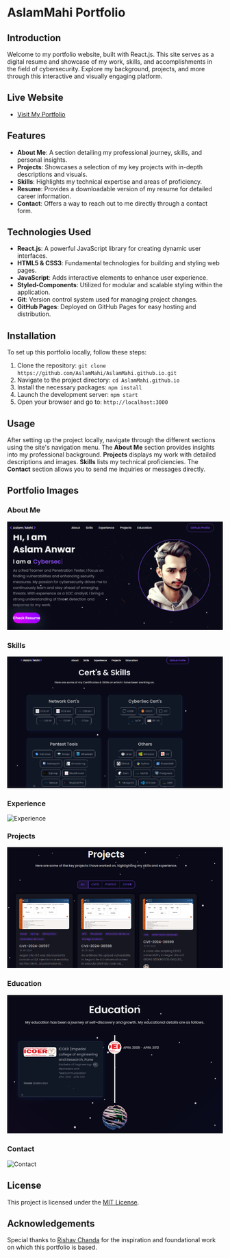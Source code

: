 # AslamMahi Portfolio

## Introduction
Welcome to my portfolio website, built with React.js. This site serves as a digital resume and showcase of my work, skills, and accomplishments in the field of cybersecurity. Explore my background, projects, and more through this interactive and visually engaging platform.

## Live Website
- [Visit My Portfolio](https://aslammahi.github.io/)

## Features
- **About Me**: A section detailing my professional journey, skills, and personal insights.
- **Projects**: Showcases a selection of my key projects with in-depth descriptions and visuals.
- **Skills**: Highlights my technical expertise and areas of proficiency.
- **Resume**: Provides a downloadable version of my resume for detailed career information.
- **Contact**: Offers a way to reach out to me directly through a contact form.

## Technologies Used
- **React.js**: A powerful JavaScript library for creating dynamic user interfaces.
- **HTML5 & CSS3**: Fundamental technologies for building and styling web pages.
- **JavaScript**: Adds interactive elements to enhance user experience.
- **Styled-Components**: Utilized for modular and scalable styling within the application.
- **Git**: Version control system used for managing project changes.
- **GitHub Pages**: Deployed on GitHub Pages for easy hosting and distribution.

## Installation
To set up this portfolio locally, follow these steps:

1. Clone the repository: `git clone https://github.com/AslamMahi/AslamMahi.github.io.git`
2. Navigate to the project directory: `cd AslamMahi.github.io`
3. Install the necessary packages: `npm install`
4. Launch the development server: `npm start`
5. Open your browser and go to: `http://localhost:3000`

## Usage
After setting up the project locally, navigate through the different sections using the site's navigation menu. The **About Me** section provides insights into my professional background. **Projects** displays my work with detailed descriptions and images. **Skills** lists my technical proficiencies. The **Contact** section allows you to send me inquiries or messages directly.

## Portfolio Images

### About Me
![About Me](public/aboutme.png)

### Skills
![Skills](public/skills.png)

### Experience
![Experience](public/experience.png)

### Projects
![Projects](public/projects.png)

### Education
![Education](public/education.png)

### Contact
![Contact](public/contact.png)

## License
This project is licensed under the [MIT License](LICENSE).

## Acknowledgements
Special thanks to [Rishav Chanda](https://github.com/rishavchanda) for the inspiration and foundational work on which this portfolio is based.
